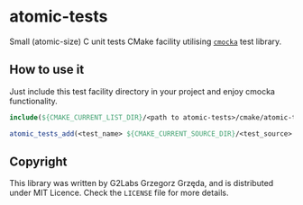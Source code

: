 # atomic-tests
Small (atomic-size) C unit tests CMake facility utilising [`cmocka`](https://cmocka.org/) test library.

## How to use it
Just include this test facility directory in your project and enjoy cmocka functionality.

```cmake
include(${CMAKE_CURRENT_LIST_DIR}/<path to atomic-tests>/cmake/atomic-tests.cmake)

atomic_tests_add(<test_name> ${CMAKE_CURRENT_SOURCE_DIR}/<test_source>.c <tested_library>)
```
## Copyright
This library was written by G2Labs Grzegorz Grzęda, and is distributed under MIT Licence. Check the `LICENSE` file for
more details.